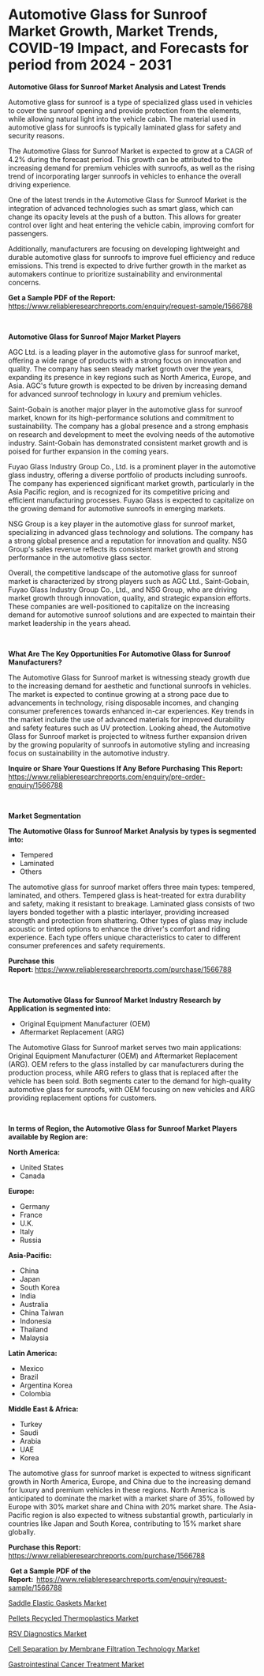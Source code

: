 <p><h1>Automotive Glass for Sunroof Market Growth, Market Trends, COVID-19 Impact, and Forecasts for period from 2024 - 2031</h1></p><p><strong>Automotive Glass for Sunroof Market Analysis and Latest Trends</strong></p>
<p><p>Automotive glass for sunroof is a type of specialized glass used in vehicles to cover the sunroof opening and provide protection from the elements, while allowing natural light into the vehicle cabin. The material used in automotive glass for sunroofs is typically laminated glass for safety and security reasons.</p><p>The Automotive Glass for Sunroof Market is expected to grow at a CAGR of 4.2% during the forecast period. This growth can be attributed to the increasing demand for premium vehicles with sunroofs, as well as the rising trend of incorporating larger sunroofs in vehicles to enhance the overall driving experience.</p><p>One of the latest trends in the Automotive Glass for Sunroof Market is the integration of advanced technologies such as smart glass, which can change its opacity levels at the push of a button. This allows for greater control over light and heat entering the vehicle cabin, improving comfort for passengers.</p><p>Additionally, manufacturers are focusing on developing lightweight and durable automotive glass for sunroofs to improve fuel efficiency and reduce emissions. This trend is expected to drive further growth in the market as automakers continue to prioritize sustainability and environmental concerns.</p></p>
<p><strong>Get a Sample PDF of the Report:&nbsp;</strong> <a href="https://www.reliableresearchreports.com/enquiry/request-sample/1566788">https://www.reliableresearchreports.com/enquiry/request-sample/1566788</a></p>
<p>&nbsp;</p>
<p><strong>Automotive Glass for Sunroof Major Market Players</strong></p>
<p><p>AGC Ltd. is a leading player in the automotive glass for sunroof market, offering a wide range of products with a strong focus on innovation and quality. The company has seen steady market growth over the years, expanding its presence in key regions such as North America, Europe, and Asia. AGC's future growth is expected to be driven by increasing demand for advanced sunroof technology in luxury and premium vehicles.</p><p>Saint-Gobain is another major player in the automotive glass for sunroof market, known for its high-performance solutions and commitment to sustainability. The company has a global presence and a strong emphasis on research and development to meet the evolving needs of the automotive industry. Saint-Gobain has demonstrated consistent market growth and is poised for further expansion in the coming years.</p><p>Fuyao Glass Industry Group Co., Ltd. is a prominent player in the automotive glass industry, offering a diverse portfolio of products including sunroofs. The company has experienced significant market growth, particularly in the Asia Pacific region, and is recognized for its competitive pricing and efficient manufacturing processes. Fuyao Glass is expected to capitalize on the growing demand for automotive sunroofs in emerging markets.</p><p>NSG Group is a key player in the automotive glass for sunroof market, specializing in advanced glass technology and solutions. The company has a strong global presence and a reputation for innovation and quality. NSG Group's sales revenue reflects its consistent market growth and strong performance in the automotive glass sector.</p><p>Overall, the competitive landscape of the automotive glass for sunroof market is characterized by strong players such as AGC Ltd., Saint-Gobain, Fuyao Glass Industry Group Co., Ltd., and NSG Group, who are driving market growth through innovation, quality, and strategic expansion efforts. These companies are well-positioned to capitalize on the increasing demand for automotive sunroof solutions and are expected to maintain their market leadership in the years ahead.</p></p>
<p>&nbsp;</p>
<p><strong>What Are The Key Opportunities For Automotive Glass for Sunroof Manufacturers?</strong></p>
<p><p>The Automotive Glass for Sunroof market is witnessing steady growth due to the increasing demand for aesthetic and functional sunroofs in vehicles. The market is expected to continue growing at a strong pace due to advancements in technology, rising disposable incomes, and changing consumer preferences towards enhanced in-car experiences. Key trends in the market include the use of advanced materials for improved durability and safety features such as UV protection. Looking ahead, the Automotive Glass for Sunroof market is projected to witness further expansion driven by the growing popularity of sunroofs in automotive styling and increasing focus on sustainability in the automotive industry.</p></p>
<p><strong>Inquire or Share Your Questions If Any Before Purchasing This Report:</strong> <a href="https://www.reliableresearchreports.com/enquiry/pre-order-enquiry/1566788">https://www.reliableresearchreports.com/enquiry/pre-order-enquiry/1566788</a></p>
<p>&nbsp;</p>
<p><strong>Market Segmentation</strong></p>
<p><strong>The Automotive Glass for Sunroof Market Analysis by types is segmented into:</strong></p>
<p><ul><li>Tempered</li><li>Laminated</li><li>Others</li></ul></p>
<p><p>The automotive glass for sunroof market offers three main types: tempered, laminated, and others. Tempered glass is heat-treated for extra durability and safety, making it resistant to breakage. Laminated glass consists of two layers bonded together with a plastic interlayer, providing increased strength and protection from shattering. Other types of glass may include acoustic or tinted options to enhance the driver's comfort and riding experience. Each type offers unique characteristics to cater to different consumer preferences and safety requirements.</p></p>
<p><strong>Purchase this Report:&nbsp;</strong><a href="https://www.reliableresearchreports.com/purchase/1566788">https://www.reliableresearchreports.com/purchase/1566788</a></p>
<p>&nbsp;</p>
<p><strong>The Automotive Glass for Sunroof Market Industry Research by Application is segmented into:</strong></p>
<p><ul><li>Original Equipment Manufacturer (OEM)</li><li>Aftermarket Replacement (ARG)</li></ul></p>
<p><p>The Automotive Glass for Sunroof market serves two main applications: Original Equipment Manufacturer (OEM) and Aftermarket Replacement (ARG). OEM refers to the glass installed by car manufacturers during the production process, while ARG refers to glass that is replaced after the vehicle has been sold. Both segments cater to the demand for high-quality automotive glass for sunroofs, with OEM focusing on new vehicles and ARG providing replacement options for customers.</p></p>
<p>&nbsp;</p>
<p><strong>In terms of Region, the Automotive Glass for Sunroof Market Players available by Region are:</strong></p>
<p>
    <p> <strong> North America: </strong>
        <ul>
            <li>United States</li>
            <li>Canada</li>
        </ul>
        </p> 
    <p> <strong> Europe: </strong>
        <ul>
            <li>Germany</li>
            <li>France</li>
            <li>U.K.</li>
            <li>Italy</li>
            <li>Russia</li>
        </ul>
        </p> 
    <p> <strong> Asia-Pacific: </strong>
        <ul>
            <li>China</li>
            <li>Japan</li>
            <li>South Korea</li>
            <li>India</li>
            <li>Australia</li>
            <li>China Taiwan</li>
            <li>Indonesia</li>
            <li>Thailand</li>
            <li>Malaysia</li>
        </ul>
        </p> 
    <p> <strong> Latin America: </strong>
        <ul>
            <li>Mexico</li>
            <li>Brazil</li>
            <li>Argentina Korea</li>
            <li>Colombia</li>
        </ul>
        </p> 
    <p> <strong> Middle East & Africa: </strong>
        <ul>
            <li>Turkey</li>
            <li>Saudi</li>
            <li>Arabia</li>
            <li>UAE</li>
            <li>Korea</li>
        </ul>
    </p>
    </p>
<p><p>The automotive glass for sunroof market is expected to witness significant growth in North America, Europe, and China due to the increasing demand for luxury and premium vehicles in these regions. North America is anticipated to dominate the market with a market share of 35%, followed by Europe with 30% market share and China with 20% market share. The Asia-Pacific region is also expected to witness substantial growth, particularly in countries like Japan and South Korea, contributing to 15% market share globally.</p></p>
<p><strong>Purchase this Report: </strong><a href="https://www.reliableresearchreports.com/purchase/1566788">https://www.reliableresearchreports.com/purchase/1566788</a></p>
<p>&nbsp;<strong>Get a Sample PDF of the Report:&nbsp;&nbsp;</strong><a href="https://www.reliableresearchreports.com/enquiry/request-sample/1566788">https://www.reliableresearchreports.com/enquiry/request-sample/1566788</a></p>
<p><strong></strong></p>
<p><p><a href="https://github.com/pgtimber/Market-Research-Report-List-1/blob/main/saddle-elastic-gaskets-market.md">Saddle Elastic Gaskets Market</a></p><p><a href="https://github.com/arionmp/Market-Research-Report-List-1/blob/main/pellets-recycled-thermoplastics-market.md">Pellets Recycled Thermoplastics Market</a></p><p><a href="https://medium.com/@evertkohler82/rsv-diagnostics-market-report-reveals-the-latest-trends-and-growth-opportunities-of-this-market-a6cb07e795c3">RSV Diagnostics Market</a></p><p><a href="https://medium.com/@marcoshoppe2023/decoding-cell-separation-by-membrane-filtration-technology-market-metrics-market-share-trends-df45f4abf26d">Cell Separation by Membrane Filtration Technology Market</a></p><p><a href="https://medium.com/@marcoshoppe2023/gastrointestinal-cancer-treatment-market-outlook-industry-overview-and-forecast-2024-to-2031-068d3fd900e7">Gastrointestinal Cancer Treatment Market</a></p></p>